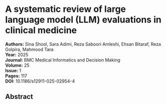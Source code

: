 # A systematic review of large language model (LLM) evaluations in clinical medicine

**Authors:** Sina Shool, Sara Adimi, Reza Saboori Amleshi, Ehsan Bitaraf, Reza Golpira, Mahmood Tara  
**Year:** 2025  
**Journal:** BMC Medical Informatics and Decision Making  
**Volume:** 25  
**Issue:** 1  
**Pages:** 117  
**DOI:** 10.1186/s12911-025-02954-4  

## Abstract


